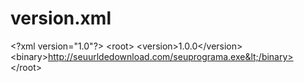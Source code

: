 # version.xml
&lt;?xml version="1.0"?> &lt;root> &lt;version>1.0.0&lt;/version> &lt;binary>http://seuurldedownload.com/seuprograma.exe&lt;/binary> &lt;/root>
